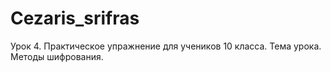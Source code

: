 # Cezaris_srifras
Урок 4. Практическое упражнение для учеников 10 класса. Тема урока. Методы шифрования.
